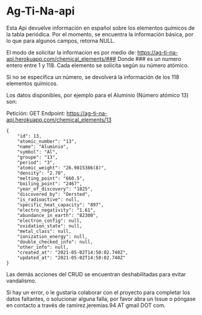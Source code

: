 # Ag-Ti-Na-api

Esta Api devuelve información en español sobre los elementos químicos de la tabla periódica.
Por el momento, se encuentra la información básica, por lo que para algunos campos, retorna NULL.

El modo de solicitar la informacion es por medio de:
https://ag-ti-na-api.herokuapp.com/chemical_elements/###
Donde ### es un numero entero entre 1 y 118.
Cada elemento se solicita según su número atómico.

Si no se especifica un número, se devolverá la información de los 118 elementos químicos.

Los datos disponibles, por ejemplo para el Aluminio (Número atómico 13) son:

Petición: GET
Endpoint: https://ag-ti-na-api.herokuapp.com/chemical_elements/13

```
{
    "id": 13,
    "atomic_number": "13",
    "name": "Aluminio",
    "symbol": "Al",
    "groupe": "13",
    "period": "3",
    "atomic_weight": "26.9815386(8)",
    "density": "2.70",
    "melting_point": "660.5",
    "boiling_point": "2467",
    "year_of_discovery": "1825",
    "discovered_by": "Oersted",
    "is_radioactive": null,
    "specific_heat_capacity": "897",
    "electro_negativity": "1.61",
    "abundance_in_earth": "82300",
    "electron_config": null,
    "oxidation_state": null,
    "metal_class": null,
    "ionization_energy": null,
    "double_checked_info": null,
    "other_info": null,
    "created_at": "2021-05-02T14:50:02.740Z",
    "updated_at": "2021-05-02T14:50:02.740Z"
}
```
Las demás acciones del CRUD se encuentran deshabilitadas para evitar vandalismo.

Si hay un error, o le gustaría colaborar con el proyecto para completar los datos faltantes, o solucionar alguna falla, por favor abra un Issue o póngase en contacto a través de ramirez.jeremias.94 AT gmail DOT com.
